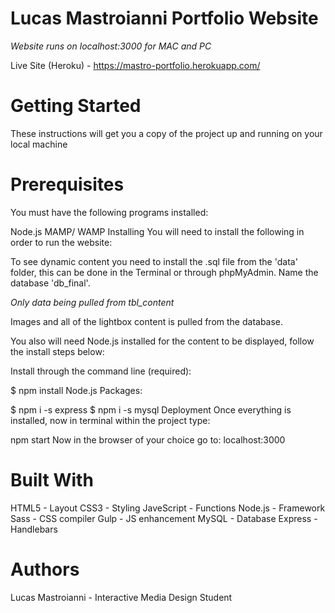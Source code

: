 # Lucas Mastroianni Portfolio Website
*Website runs on localhost:3000 for MAC and PC*


Live Site (Heroku) - https://mastro-portfolio.herokuapp.com/


# Getting Started
These instructions will get you a copy of the project up and running on your local machine

# Prerequisites
You must have the following programs installed:

Node.js
MAMP/ WAMP
Installing
You will need to install the following in order to run the website:

To see dynamic content you need to install the .sql file from the 'data' folder, this can be done in the Terminal or through phpMyAdmin. Name the database 'db_final'.

*Only data being pulled from tbl_content*

Images and all of the lightbox content is pulled from the database.

You also will need Node.js installed for the content to be displayed, follow the install steps below:

Install through the command line (required):

$ npm install 
Node.js Packages:

$ npm i -s express
$ npm i -s mysql
Deployment
Once everything is installed, now in terminal within the project type:

npm start
Now in the browser of your choice go to: localhost:3000

# Built With
HTML5 - Layout
CSS3 - Styling
JaveScript - Functions
Node.js - Framework
Sass - CSS compiler
Gulp - JS enhancement
MySQL - Database
Express - Handlebars

# Authors
Lucas Mastroianni - Interactive Media Design Student
